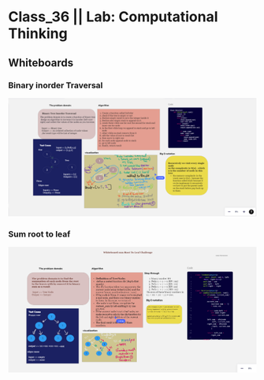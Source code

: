 # Class_36 || Lab: Computational Thinking

## Whiteboards

### Binary inorder Traversal

![Binary_Inorder_traverse](./Class_36_one_Binary_Inorder_traverse.png)

### Sum root to leaf

![sumroottoleaf](./sumroottoleaf.png)


